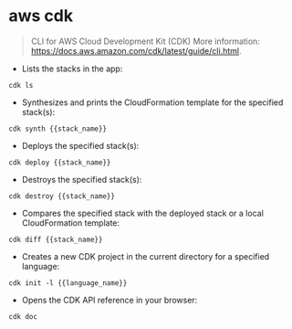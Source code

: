 # aws cdk

> CLI for AWS Cloud Development Kit (CDK)
> More information: <https://docs.aws.amazon.com/cdk/latest/guide/cli.html>.

- Lists the stacks in the app:

`cdk ls`

- Synthesizes and prints the CloudFormation template for the specified stack(s):

`cdk synth {{stack_name}}`

- Deploys the specified stack(s):

`cdk deploy {{stack_name}}`

- Destroys the specified stack(s):

`cdk destroy {{stack_name}}`

- Compares the specified stack with the deployed stack or a local CloudFormation template:

`cdk diff {{stack_name}}`

- Creates a new CDK project in the current directory for a specified language:

`cdk init -l {{language_name}}`

- Opens the CDK API reference in your browser:

`cdk doc`
